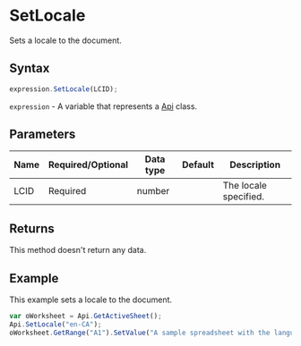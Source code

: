 # SetLocale

Sets a locale to the document.

## Syntax

```javascript
expression.SetLocale(LCID);
```

`expression` - A variable that represents a [Api](../Api.md) class.

## Parameters

| **Name** | **Required/Optional** | **Data type** | **Default** | **Description** |
| ------------- | ------------- | ------------- | ------------- | ------------- |
| LCID | Required | number |  | The locale specified. |

## Returns

This method doesn't return any data.

## Example

This example sets a locale to the document.

```javascript
var oWorksheet = Api.GetActiveSheet();
Api.SetLocale("en-CA");
oWorksheet.GetRange("A1").SetValue("A sample spreadsheet with the language set to English (Canada).");
```
